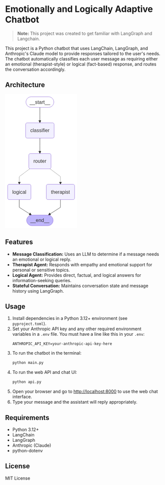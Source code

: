 # Emotionally and Logically Adaptive Chatbot

> **Note:** This project was created to get familiar with LangGraph and Langchain.

This project is a Python chatbot that uses LangChain, LangGraph, and Anthropic's Claude model to provide responses tailored to the user's needs. The chatbot automatically classifies each user message as requiring either an emotional (therapist-style) or logical (fact-based) response, and routes the conversation accordingly.

## Architecture

![LangGraph Chatbot Architecture](langgraph_chatbot.png)

## Features
- **Message Classification:** Uses an LLM to determine if a message needs an emotional or logical reply.
- **Therapist Agent:** Responds with empathy and emotional support for personal or sensitive topics.
- **Logical Agent:** Provides direct, factual, and logical answers for information-seeking queries.
- **Stateful Conversation:** Maintains conversation state and message history using LangGraph.

## Usage
1. Install dependencies in a Python 3.12+ environment (see `pyproject.toml`).
2. Set your Anthropic API key and any other required environment variables in a `.env` file. You must have a line like this in your `.env`:
   ```env
   ANTHROPIC_API_KEY=your-anthropic-api-key-here
   ```
3. To run the chatbot in the terminal:
   ```bash
   python main.py
   ```
4. To run the web API and chat UI:
   ```bash
   python api.py
   ```
5. Open your browser and go to [http://localhost:8000](http://localhost:8000) to use the web chat interface.
6. Type your message and the assistant will reply appropriately.

## Requirements
- Python 3.12+
- LangChain
- LangGraph
- Anthropic (Claude)
- python-dotenv

## License
MIT License
